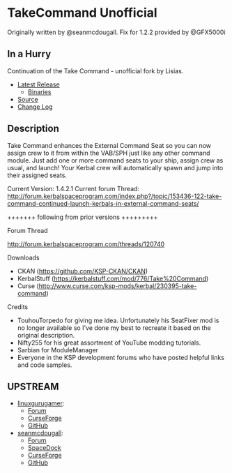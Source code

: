 # TakeCommand Unofficial

Originally written by @seanmcdougall. Fix for 1.2.2 provided by @GFX5000i

## In a Hurry

Continuation of the Take Command - unofficial fork by Lisias.

* [Latest Release](https://github.com/net-lisias-kspu/TakeCommand/releases)
	+ [Binaries](https://github.com/net-lisias-kspu/TakeCommand/tree/Archive)
* [Source](https://github.com/net-lisias-kspu/TakeCommand)
* [Change Log](./CHANGE_LOG.md)


## Description

Take Command enhances the External Command Seat so you can now assign crew to it from within the VAB/SPH just like any other command module.  Just add one or more command seats to your ship, assign crew as usual, and launch!  Your Kerbal crew will automatically spawn and jump into their assigned seats.

Current Version: 1.4.2.1
Current forum Thread:  http://forum.kerbalspaceprogram.com/index.php?/topic/153436-122-take-command-continued-launch-kerbals-in-external-command-seats/

+++++++ following from prior versions +++++++++

Forum Thread

http://forum.kerbalspaceprogram.com/threads/120740

Downloads
- CKAN (https://github.com/KSP-CKAN/CKAN)
- KerbalStuff (https://kerbalstuff.com/mod/776/Take%20Command)
- Curse (http://www.curse.com/ksp-mods/kerbal/230395-take-command)

Credits
- TouhouTorpedo for giving me idea.  Unfortunately his SeatFixer mod is no longer available so I've done my best to recreate it based on the original description.
- Nifty255 for his great assortment of YouTube modding tutorials.
- Sarbian for ModuleManager
- Everyone in the KSP development forums who have posted helpful links and code samples.


## UPSTREAM

* [linuxgurugamer](https://forum.kerbalspaceprogram.com/index.php?/profile/129964-linuxgurugamer/):
	+ [Forum](https://forum.kerbalspaceprogram.com/index.php?/topic/153436-141-take-command-continued-launch-kerbals-in-external-command-seats/&)
	+ [CurseForge](https://spacedock.info/mod/1112/TakeCommandContinued)
	+ [GitHub](https://github.com/linuxgurugamer/TakeCommand/releases)
* [seanmcdougall](https://forum.kerbalspaceprogram.com/index.php?/profile/143691-seanmcdougall/):
	+ [Forum](https://forum.kerbalspaceprogram.com/index.php?/topic/108711-112-take-command-launch-kerbals-in-external-command-seats-v141-may-6-2016/)
	+ [SpaceDock](https://spacedock.info/mod/585/Take%20Command)
	+ [CurseForge](https://www.curseforge.com/kerbal/ksp-mods/take-command)
	+ [GitHub](https://github.com/seanmcdougall/TakeCommand/releases)
